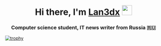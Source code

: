 <h1 align="center">Hi there, I'm <a href="https://daniilshat.ru/" target="_blank">Lan3dx</a> 
<img src="https://github.com/blackcater/blackcater/raw/main/images/Hi.gif" height="32"/></h1>
<h3 align="center">Computer science student, IT news writer from Russia 🇷🇺</h3>

[![trophy](https://github-profile-trophy.vercel.app/?username=Lan3dx)](https://github.com/ryo-ma/github-profile-trophy)
